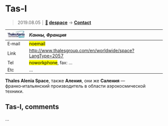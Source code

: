 # Tas‑I
> 2019.08.05 ┊ **[🚀](../index/index.md) [despace](index.md)** → **[Contact](contact.md)**

|[![](f/contact/t/tas_i_logo1_thumb.jpg)](f/contact/t/tas_i_logo1.png)|*Канны, Франция*|
|:--|:--|
|E‑mail| <mark>noemail</mark> |
|Link| <http://www.thalesgroup.com/en/worldwide/space?LangType=2057> |
|Tel| <mark>noworkphone</mark>, fax: … |
|Etc| … |

**Thales Alenia Space**, также **Аления**, они же **Саления** — франко‑итальянский производитель в области аэрокосмической техники.


<p style="page-break-after:always"> </p>

## Tas‑I, comments

…
